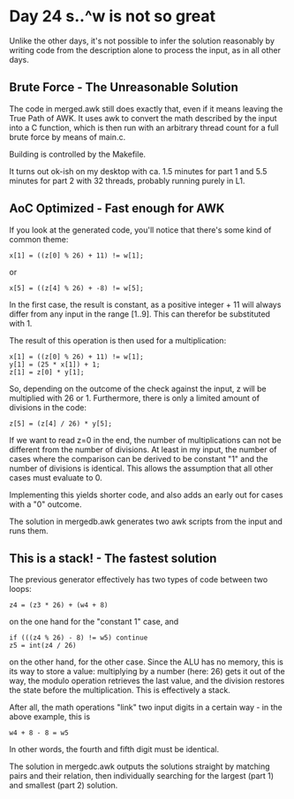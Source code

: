 # Day 24 s..^w is not so great

Unlike the other days, it's not possible to infer the solution reasonably by writing code from the description alone to process the input, as in all other days.

## Brute Force - The Unreasonable Solution

The code in merged.awk still does exactly that, even if it means leaving the True Path of AWK. It uses awk to convert the math described by the input into a C function, which is then run with an arbitrary thread count for a full brute force by means of main.c.

Building is controlled by the Makefile.

It turns out ok-ish on my desktop with ca. 1.5 minutes for part 1 and 5.5 minutes for part 2 with 32 threads, probably running purely in L1.

## AoC Optimized - Fast enough for AWK

If you look at the generated code, you'll notice that there's some kind of common theme:

    x[1] = ((z[0] % 26) + 11) != w[1];

or

    x[5] = ((z[4] % 26) + -8) != w[5];

In the first case, the result is constant, as a positive integer + 11 will always differ from any input in the range [1..9]. This can therefor be substituted with 1.

The result of this operation is then used for a multiplication:

    x[1] = ((z[0] % 26) + 11) != w[1];
    y[1] = (25 * x[1]) + 1;
    z[1] = z[0] * y[1];

So, depending on the outcome of the check against the input, z will be multiplied with 26 or 1. Furthermore, there is only a limited amount of divisions in the code:

    z[5] = (z[4] / 26) * y[5];

If we want to read z=0 in the end, the number of multiplications can not be different from the number of divisions. At least in my input, the number of cases where the comparison can be derived to be constant "1" and the number of divisions is identical. This allows the assumption that all other cases must evaluate to 0.

Implementing this yields shorter code, and also adds an early out for cases with a "0" outcome.

The solution in mergedb.awk generates two awk scripts from the input and runs them.

## This is a stack! - The fastest solution

The previous generator effectively has two types of code between two loops:

    z4 = (z3 * 26) + (w4 + 8)

on the one hand for the "constant 1" case, and

    if (((z4 % 26) - 8) != w5) continue
    z5 = int(z4 / 26)

on the other hand, for the other case. Since the ALU has no memory, this is its way to store a value: multiplying by a number (here: 26) gets it out of the way, the modulo operation retrieves the last value, and the division restores the state before the multiplication. This is effectively a stack.

After all, the math operations "link" two input digits in a certain way - in the above example, this is

    w4 + 8 - 8 = w5

In other words, the fourth and fifth digit must be identical.

The solution in mergedc.awk outputs the solutions straight by matching pairs and their relation, then individually searching for the largest (part 1) and smallest (part 2) solution.
